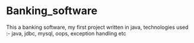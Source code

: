 # Banking_software
This a banking software, my first project written in java, technologies used :- java, jdbc, mysql, oops, exception handling etc
